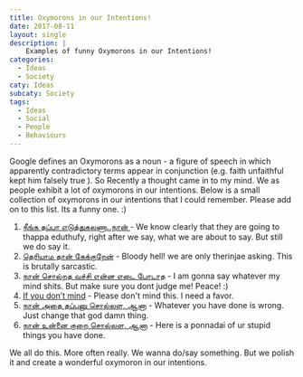 ```yaml
---
title: Oxymorons in our Intentions!
date: 2017-08-11
layout: single
description: |
    Examples of funny Oxymorons in our Intentions!
categories:
  - Ideas
  - Society
caty: Ideas
subcaty: Society
tags:
  - Ideas
  - Social
  - People
  - Behaviours
---
```


Google defines an Oxymorons as a noun - a figure of speech in which apparently contradictory terms appear in conjunction (e.g. faith unfaithful kept him falsely true ). So Recently a thought came in to my mind. We as people exhibit a lot of oxymorons in our intentions. Below is a small collection of oxymorons in our intentions that I could remember. Please add on to this list. Its a funny one. :)

1. <u> நீங்க தப்பா எடுத்துகலணா..நான் </u> - We know clearly that they are going to thappa eduthufy, right after we say, what we are about to say. But still we do say it. 
2. <u>தெரியாம தான் கேக்குறேன்</u> - Bloody hell! we are only therinjae asking. This is brutally sarcastic.
3. <u>நான் சொல்றத வச்சி என்ன எடை போடாத</u> - I am gonna say whatever my mind shits. But make sure you dont judge me! Peace! :)
4. <u>If you don’t mind</u> - Please don't mind this. I need a favor.
5. <u>நான் அதை தப்புனு சொல்லள, ஆனா</u> - Whatever you have done is wrong. Just change that god damn thing. 
6. <u>நான் உன்னை குறை சொல்லள, ஆனா</u> - Here is a ponnadai of ur stupid things you have done. 

We all do this. More often really. We wanna do/say something. But we polish it and create a wonderful oxymoron in our intentions. 
